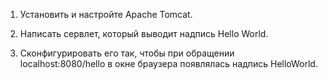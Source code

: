 1. Установить и настройте Apache Tomcat.

2. Написать сервлет, который выводит надпись Hello World.

3. Сконфигурировать его так, чтобы при обращении localhost:8080/hello в окне браузера появлялась надпись HelloWorld.